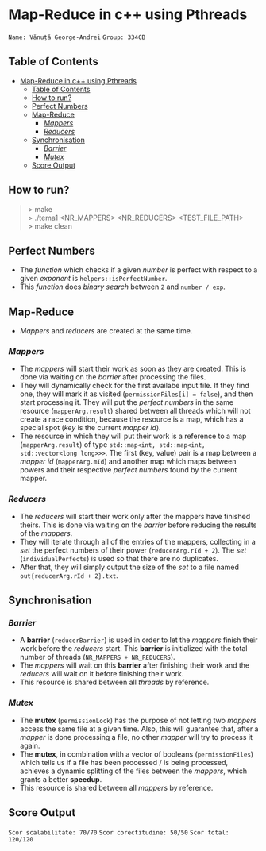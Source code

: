 # Map-Reduce in c++ using Pthreads

`Name: Vănuță George-Andrei`
`Group: 334CB`

## Table of Contents

- [Map-Reduce in c++ using Pthreads](#map-reduce-in-c-using-pthreads)
  - [Table of Contents](#table-of-contents)
  - [How to run?](#how-to-run)
  - [Perfect Numbers](#perfect-numbers)
  - [Map-Reduce](#map-reduce)
    - [*Mappers*](#mappers)
    - [*Reducers*](#reducers)
  - [Synchronisation](#synchronisation)
    - [*Barrier*](#barrier)
    - [*Mutex*](#mutex)
  - [Score Output](#score-output)

## How to run?

> \> make \
> \> ./tema1 <NR_MAPPERS> <NR_REDUCERS> <TEST_FILE_PATH> \
> \> make clean

## Perfect Numbers

- The *function* which checks if a given *number* is perfect with respect to a
given *exponent* is `helpers::isPerfectNumber`.
- This *function* does *binary search* between `2` and `number / exp`.

## Map-Reduce

- *Mappers* and *reducers* are created at the same time.

### *Mappers*

- The *mappers* will start their work as soon as they are created. This is done
via waiting on the *barrier* after processing the files.
- They will dynamically check for the first availabe input file. If they find one,
they will mark it as visited (`permissionFiles[i] = false`), and then start
processing it. They will put the *perfect numbers* in the same resource
(`mapperArg.result`) shared between all threads which will not create a
race condition, because the resource is a map, which has a special spot
(*key* is the current *mapper id*).
- The resource in which they will put their work is a reference to a map
(`mapperArg.result`) of type `std::map<int, std::map<int, std::vector<long long>>>`.
The first (key, value) pair is a map between a *mapper id* (`mapperArg.mId`) and another
map which maps between powers and their respective *perfect numbers* found by
the current mapper.

### *Reducers*

- The *reducers* will start their work only after the mappers have finished theirs.
This is done via waiting on the *barrier* before reducing the results of the *mappers*.
- They will iterate through all of the entries of the mappers, collecting in a *set*
the perfect numbers of their power (`reducerArg.rId + 2`). The *set* (`individualPerfects`)
is used so that there are no duplicates.
- After that, they will simply output the size of the *set* to a file named
`out{reducerArg.rId + 2}.txt`.

## Synchronisation

### *Barrier*

- A **barrier** (`reducerBarrier`) is used in order to let the *mappers* finish their
work before the *reducers* start. This **barrier** is initialized with the total number
of threads (`NR_MAPPERS + NR_REDUCERS`).
- The *mappers* will wait on this **barrier** after finishing their work and the *reducers*
 will wait on it before finishing their work.
- This resource is shared between all *threads* by reference.

### *Mutex*

- The **mutex** (`permissionLock`) has the purpose of not letting two *mappers* access
the same file at a given time. Also, this will guarantee that, after a *mapper* is done
processing a file, no other *mapper* will try to process it again.
- The **mutex**, in combination with a vector of booleans (`permissionFiles`) which tells us if
a file has been processed / is being processed, achieves a dynamic splitting of the files
between the *mappers*, which grants a better **speedup**.
- This resource is shared between all *mappers* by reference.

## Score Output

`Scor scalabilitate: 70/70`
`Scor corectitudine: 50/50`
`Scor total:       120/120`
